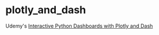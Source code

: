 # plotly_and_dash
Udemy's [Interactive Python Dashboards with Plotly and Dash](https://www.udemy.com/course/interactive-python-dashboards-with-plotly-and-dash/)
